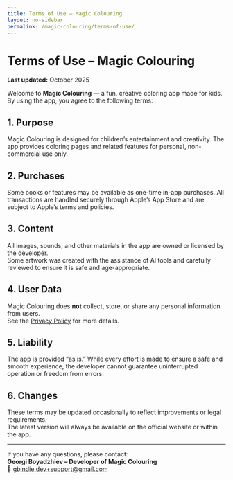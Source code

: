 ```yaml
---
title: Terms of Use – Magic Colouring
layout: no-sidebar
permalink: /magic-colouring/terms-of-use/
---
```


# Terms of Use – Magic Colouring

**Last updated:** October 2025  

Welcome to **Magic Colouring** — a fun, creative coloring app made for kids.  
By using the app, you agree to the following terms:  

## 1. Purpose  
Magic Colouring is designed for children’s entertainment and creativity. The app provides coloring pages and related features for personal, non-commercial use only.  

## 2. Purchases  
Some books or features may be available as one-time in-app purchases. All transactions are handled securely through Apple’s App Store and are subject to Apple’s terms and policies.  

## 3. Content  
All images, sounds, and other materials in the app are owned or licensed by the developer.  
Some artwork was created with the assistance of AI tools and carefully reviewed to ensure it is safe and age-appropriate.  

## 4. User Data  
Magic Colouring does **not** collect, store, or share any personal information from users.  
See the [Privacy Policy](privacy-policy.md) for more details.  

## 5. Liability  
The app is provided “as is.” While every effort is made to ensure a safe and smooth experience, the developer cannot guarantee uninterrupted operation or freedom from errors.  

## 6. Changes  
These terms may be updated occasionally to reflect improvements or legal requirements.  
The latest version will always be available on the official website or within the app.  

---

If you have any questions, please contact:  
**Georgi Boyadzhiev – Developer of Magic Colouring**  
📧 [gbindie.dev+support@gmail.com](mailto:gbindie.dev+support@gmail.com)
